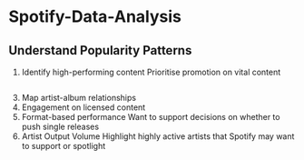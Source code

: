 # Spotify-Data-Analysis
## Understand Popularity Patterns
1. Identify high-performing content
Prioritise promotion on vital content
```sql
```
3. Map artist-album relationships
4. Engagement on licensed content
5. Format-based performance
Want to support decisions on whether to push single releases
6. Artist Output Volume
Highlight highly active artists that Spotify may want to support or spotlight
